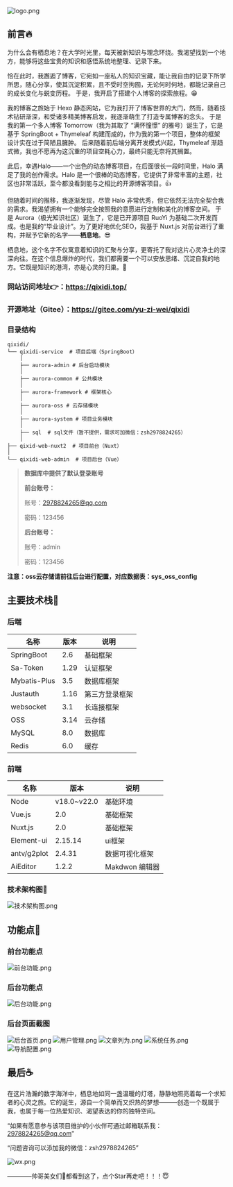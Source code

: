 ![logo.png](img%2Flogo.png)

## 前言🔥

为什么会有栖息地？在大学时光里，每天被新知识与理念环绕。我渴望找到一个地方，能够将这些宝贵的知识和感悟系统地整理、记录下来。

恰在此时，我邂逅了博客，它宛如一座私人的知识宝藏，能让我自由的记录下所学所思，随心分享，使其沉淀积累，且不受时空拘囿，无论何时何地，都能记录自己的成长变化与蜕变历程。
于是，我开启了搭建个人博客的探索旅程。😁

我的博客之旅始于 Hexo 静态网站，它为我打开了博客世界的大门，然而，随着技术钻研渐深，和受诸多精美博客启发，我逐渐萌生了打造专属博客的念头。
于是我的第一个多人博客 Tomorrow（我为其取了 “满怀憧憬” 的雅号）诞生了，它是基于 SpringBoot + Thymeleaf
构建而成的，作为我的第一个项目，整体的框架设计实在过于简陋且臃肿。 后来随着前后端分离开发模式兴起，Thymeleaf 渐趋式微，我也不愿再为这沉重的项目空耗心力，最终只能无奈将其搁置。

此后，幸遇Halo——一个出色的动态博客项目，在后面很长一段时间里，Halo 满足了我的创作需求。Halo 是一个很棒的动态博客，它提供了非常丰富的主题，社区也非常活跃，至今都没看到能与之相比的开源博客项目。👍

但随着时间的推移，我逐渐发现，尽管 Halo 非常优秀，但它依然无法完全契合我的需求。我渴望拥有一个能够完全按照我的意愿进行定制和美化的博客空间。
于是 Aurora（极光知识社区）诞生了，它是已开源项目 RuoYi 为基础二次开发而成。也是我的“毕业设计”。为了更好地优化SEO，我基于 Nuxt.js 对前台进行了重构，并赋予它新的名字——**栖息地**。😎

栖息地，这个名字不仅寓意着知识的汇聚与分享，更寄托了我对这片心灵净土的深深向往。在这个信息爆炸的时代，我们都需要一个可以安放思绪、沉淀自我的地方。它既是知识的港湾，亦是心灵的归巢。🤝

### 网站访问地址👉：https://qixidi.top/
### 开源地址（Gitee）：https://gitee.com/yu-zi-wei/qixidi
### 目录结构
```text
qixidi/
└── qixidi-service  # 项目后端（SpringBoot）
    │
    ├── aurora-admin # 后台启动模块
    │
    ├── aurora-common # 公共模块
    │
    ├── aurora-framework # 框架核心
    │
    ├── aurora-oss # 云存储模块
    │
    ├── aurora-system # 项目业务模块
    │
    ├── sql  # sql文件（暂不提供，需求可加微信：zsh2978824265）
    │
├── qixid-web-nuxt2  # 项目前台（Nuxt）
│
└── qixidi-web-admin  # 项目后台（Vue）

```
> **数据库中提供了默认登录账号**
> 
> **前台账号：**
> 
> 账号：2978824265@qq.com
> 
> 密码：123456
> 
> **后台账号：**
> 
> 账号：admin
> 
> 密码：123456

**注意：oss云存储请前往后台进行配置，对应数据表：sys_oss_config**
## 主要技术栈🏮

### 后端

| 名称           | 版本   | 说明      |
|--------------|------|---------|
| SpringBoot   | 2.6  | 基础框架    |
| Sa-Token     | 1.29 | 认证框架    |
| Mybatis-Plus | 3.5  | 数据库框架   |
| Justauth     | 1.16 | 第三方登录框架 |
| websocket    | 3.1  | 长连接框架   |
| OSS          | 3.14 | 云存储     |
| MySQL        | 8.0  | 数据库     |
| Redis        | 6.0  | 缓存      |

### 前端

| 名称          | 版本          | 说明          |
|-------------|-------------|-------------|
| Node        | v18.0~v22.0 | 基础环境        |
| Vue.js      | 2.0         | 基础框架        |
| Nuxt.js     | 2.0         | 基础框架        |
| Element-ui  | 2.15.14     | ui框架        |
| antv/g2plot | 2.4.31      | 数据可视化框架     |
| AiEditor    | 1.2.2       | Makdwon 编辑器 |

### 技术架构图🍂

![技术架构图.png](img%2F%E6%8A%80%E6%9C%AF%E6%9E%B6%E6%9E%84%E5%9B%BE.png)

## 功能点🥧

### 前台功能点
![前台功能.png](img%2F%E5%89%8D%E5%8F%B0%E5%8A%9F%E8%83%BD.png)

### 后台功能点
![后台功能.png](img%2F%E5%90%8E%E5%8F%B0%E5%8A%9F%E8%83%BD.png)

### 后台页面截图
![后台首页.png](img%2F%E5%90%8E%E5%8F%B0%2F%E5%90%8E%E5%8F%B0%E9%A6%96%E9%A1%B5.png)
![用户管理.png](img%2F%E5%90%8E%E5%8F%B0%2F%E7%94%A8%E6%88%B7%E7%AE%A1%E7%90%86.png)
![文章列为.png](img%2F%E5%90%8E%E5%8F%B0%2F%E6%96%87%E7%AB%A0%E5%88%97%E4%B8%BA.png)
![系统任务.png](img%2F%E5%90%8E%E5%8F%B0%2F%E7%B3%BB%E7%BB%9F%E4%BB%BB%E5%8A%A1.png)
![导航配置.png](img%2F%E5%90%8E%E5%8F%B0%2F%E5%AF%BC%E8%88%AA%E9%85%8D%E7%BD%AE.png)

## 最后☕
在这片浩瀚的数字海洋中，栖息地如同一盏温暖的灯塔，静静地照亮着每一个求知者的心灵之旅。它的诞生，源自一个简单而又炽热的梦想———创造一个既属于我，也属于每一位热爱知识、渴望表达的你的独特空间。

“如果有愿意参与该项目维护的小伙伴可通过邮箱联系我：2978824265@qq.com”

“问题咨询可以添加我的微信：zsh2978824265”

![wx.png](img%2Fwx.png)

————帅哥美女们💓都看到这了，点个Star再走吧！！！😇
    
